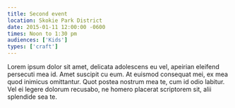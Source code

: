 ```yaml
---
title: Second event
location: Skokie Park District
date: 2015-01-11 12:00:00 -0600
times: Noon to 1:30 pm
audiences: ['Kids']
types: ['craft']
---
```

Lorem ipsum dolor sit amet, delicata adolescens eu vel, apeirian eleifend persecuti mea id. Amet suscipit cu eum. At euismod consequat mei, ex mea quod inimicus omittantur. Quot postea nostrum mea te, cum id odio labitur. Vel ei legere dolorum recusabo, ne homero placerat scriptorem sit, alii splendide sea te.
